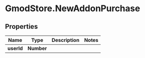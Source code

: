 # GmodStore.NewAddonPurchase

## Properties

Name | Type | Description | Notes
------------ | ------------- | ------------- | -------------
**userId** | **Number** |  | 


